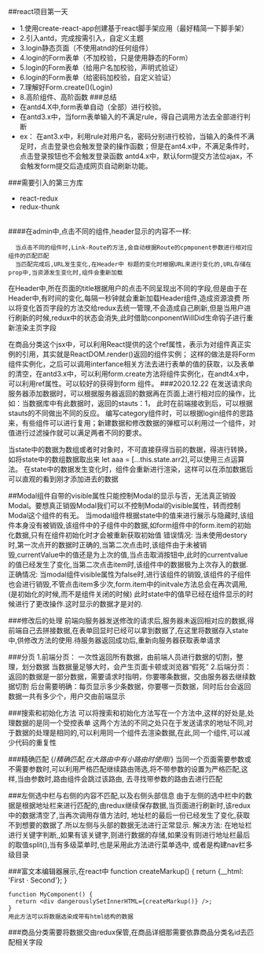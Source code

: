 ##react项目第一天
* 1.使用create-react-app创建基于react脚手架应用（最好精简一下脚手架）
* 2.引入antd，完成按需引入，自定义主题
* 3.login静态页面（不使用atnd的任何组件）
* 4.login的Form表单（不加校验，只是使用静态的Form）
* 5.login的Form表单（给用户名加校验，声明式验证）
* 6.login的Form表单（给密码加校验，自定义验证）
* 7.理解好Form.create()(Login)
* 8.高阶组件、高阶函数
###总结
* 在antd4.X中,form表单自动（全部）进行校验。
* 在antd3.x中，当form表单输入的不满足rule，得自己调用方法去全部进行判断
* ex：
    在ant3.x中，利用rule对用户名，密码分别进行校验，当输入的条件不满足时，点击登录也会触发登录的操作函数；但是在ant4.x中，不满足条件时，点击登录按钮也不会触发登录函数
    antd4.x中，默认form提交方法位ajax，不会触发form提交后造成网页自动刷新功能。
    
###需要引入的第三方库
* react-redux
* redux-thunk
<br/><br/>

####在admin中,点击不同的组件,header显示的内容不一样:

      当点击不同的组件时,Link-Route的方法,会自动根据Route的cpmponent参数进行相对应组件的匹配匹配
      当匹配完成后,URL发生变化,在Header中 标题的变化时根据URL来进行变化的,URL存储在prop中,当资源发生变化时,组件会重新加载
      
在Header中,所在页面的title根据用户的点击不同呈现出不同的字段,但是由于在Header中,有时间的变化,每隔一秒钟就会重新加载Header组件,造成资源浪费
所以将变化首页字段的方法交给redux去统一管理,不会造成自己刷新,但是当用户进行刷新的时候,redux中的状态会消失,此时借助conponentWillDid生命钩子进行重新渲染主页字段

在商品分类这个jsx中，可以利用React提供的这个ref属性，表示为对组件真正实例的引用，其实就是ReactDOM.render()返回的组件实例；
这样的做法是将Form组件实例化，之后可以调用interfance相关方法去进行表单的值的获取，以及表单的清空，在antd3.x中，可以利用form.create方法将组件实例化，在andt4.x中，可以利用ref属性。可以较好的获得到form
组件。
###2020.12.22
在发送请求向服务器添加数据时，可以根据服务器返回的数据再在页面上进行相对应的操作，比如：当数据库中有此数据时，返回的stauts：1，
此时在前端接收到后，可以根据stauts的不同做出不同的反应。
编写category组件时，可以根据login组件的思路来，有些组件可以进行复用；新建数据和修改数据的弹框可以利用过一个组件，对值进行过滤操作就可以满足两者不同的要求。

当state中的数据为数组或者时对象时，不可直接获得当前的数据，得进行转换，如将state中的数组数据取出来 let aaa = [...this.state.arr2],可以使用三点运算法。
在state中的数据发生变化时，组件会重新进行渲染，这样可以在添加数据后可以直观的看到刚才添加进去的数据

##Modal组件自带的visible属性只能控制Modal的显示与否，无法真正销毁Modal。要想真正销毁Modal我们可以不控制Modal的visible属性，转而控制Modal这个组件的有无。
    当modal组件根据state中的值来进行展示与隐藏时,该组件本身没有被销毁,该组件中的子组件中的数据,如form组件中的form.item的初始化数据,只有在组件初始化时才会被重新获取初始值
    错误情况:
        当未使用destory时,第一次点开的数据时正确的,当第二次点击时,该组件由于未被销毁,currentValue中的值还是为上次的值,当点击取消按钮中,此时的currentvalue
        的值已经发生了变化,当第二次点击item时,该组件中的数据极为上次存入的数据.
    正确情况:
        当modal组件visible属性为false时,进行该组件的销毁,该组件的子组件也会进行销毁,不管点击item多少次,form.item中的initvale方法总会在再次调用,(是初始化的时候,而不是组件关闭的时候)
        此时state中的值早已经在组件显示的时候进行了更改操作.这时显示的数据才是对的.
        
###修改后的处理
    前端向服务器发送修改的请求后,服务器未返回相对应的数据,得前端自己去拼接数据,在表单回显时已经可以拿到数据了,在这里将数据存入state中,供修改方法的使用.待服务器返回成功后,重新向服务器获取表单请求

###分页
    1.前端分页：
        一次性返回所有数据，由前端人员进行数据的切割，整理，划分数据
        当数据量足够大时，会产生页面卡顿或浏览器“假死”
    2.后端分页：
        返回的数据是一部分数据，需要请求时指明，你要哪条数据，交由服务器去继续数据切割
        后台需要明确：每页显示多少条数据，你要哪一页数据，同时后台会返回数据一共有多少个，用户交由前端显示
        
###搜索和初始化方法
    可以将搜索和初始化方法写在一个方法中,这样的好处是,处理数据的是同一个受控表单
    这两个方法的不同之处只在于发送请求的地址不同,对于数据的处理是相同的,可以利用同一个组件去渲染数据,在此,同一个组件,可以减少代码的重复性
    
###精确匹配
    {/*精确匹配,在大路由中有小路由时使用*/}
                    <Route path='/admin/pro_about/product' component={Product} exact/>
                    <Route path='/admin/pro_about/product/detail' component={Detail}/>
                    <Route path='/admin/pro_about/product/add_update' component={Add_update}/>
    当同一个页面需要参数或不需要参数时,可以利用严格匹配继续路由筛选,将不带参数的设置为严格匹配,这样,当由参数时,路由组件会跳过该路由,
    去寻找带参数的路由去进行匹配

###左侧选中栏与右侧的内容不匹配,以及右侧头部信息
    由于左侧的选中栏中的数据是根据地址栏来进行匹配的,由redux继续保存数据,当页面进行刷新时,该redux中的数据清空了,当再次调用存值方法时,
    地址栏的最后一份已经发生了变化,获取不到想要的数据了.所以左侧与头部的数据无法进行正常显示.
    解决方法:
        在地址栏进行关键字判断,,如果有该关键字,则进行数据的存储,如果没有则进行地址栏最后的取值split(),当有多级菜单时,也是采用此方法进行菜单选中,
        或者是构建nav栏多级目录

###富文本编辑器展示,在react中
    function createMarkup() {
      return {__html: 'First &middot; Second'};
    }
    
    function MyComponent() {
      return <div dangerouslySetInnerHTML={createMarkup()} />;
    }
    用此方法可以将数据选染成带有html结构的数据
###商品分类需要将数据交由redux保管,在商品详细那需要依靠商品分类名id去匹配相关字段
    
